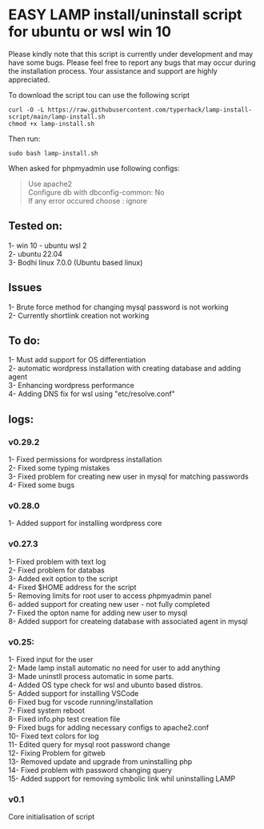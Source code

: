 # EASY LAMP install/uninstall script for ubuntu or wsl win 10

Please kindly note that this script is currently under development and may have some bugs.
Please feel free to report any bugs that may occur during the installation process. Your assistance and support are highly appreciated.

To download the script tou can use the following script

```
curl -O -L https://raw.githubusercontent.com/typerhack/lamp-install-script/main/lamp-install.sh
chmod +x lamp-install.sh

```

Then run:

```
sudo bash lamp-install.sh
```

When asked for phpmyadmin use following configs:

> Use apache2 <br>
> Configure db with dbconfig-common: No <br>
> If any error occured choose : ignore<br>

## Tested on:

1- win 10 - ubuntu wsl 2 <br>
2- ubuntu 22.04<br>
3- Bodhi linux 7.0.0 (Ubuntu based linux)<br>

## Issues

1- Brute force method for changing mysql password is not working<br>
2- Currently shortlink creation not working

## To do:

1- Must add support for OS differentiation<br>
2- automatic wordpress installation with creating database and adding agent<br>
3- Enhancing wordpress performance<br>
4- Adding DNS fix for wsl using "etc/resolve.conf"<br>

## logs:

### v0.29.2

1- Fixed permissions for wordpress installation<br>
2- Fixed some typing mistakes<br>
3- Fixed problem for creating new user in mysql for matching passwords<br>
4- Fixed some bugs

### v0.28.0

1- Added support for installing wordpress core <br>

### v0.27.3

1- Fixed problem with text log<br>
2- Fixed problem for databas<br>
3- Added exit option to the script<br>
4- Fixed $HOME address for the script<br>
5- Removing limits for root user to access phpmyadmin panel<br>
6- added support for creating new user - not fully completed<br>
7- Fixed the opton name for adding new user to mysql<br>
8- Added support for createing database with associated agent in mysql<br>

### v0.25:

1- Fixed input for the user<br>
2- Made lamp install automatic no need for user to add anything<br>
3- Made uninstll process automatic in some parts.<br>
4- Added OS type check for wsl and ubunto based distros.<br>
5- Added support for installing VSCode<br>
6- Fixed bug for vscode running/installation<br>
7- Fixed system reboot<br>
8- Fixed info.php test creation file<br>
9- Fixed bugs for adding necessary configs to apache2.conf<br>
10- Fixed text colors for log<br>
11- Edited query for mysql root password change <br>
12- Fixing Problem for gitweb<br>
13- Removed update and upgrade from uninstalling php<br>
14- Fixed problem with password changing query<br>
15- Added support for removing symbolic link whil uninstalling LAMP <br>

### v0.1

Core initialisation of script<br>
